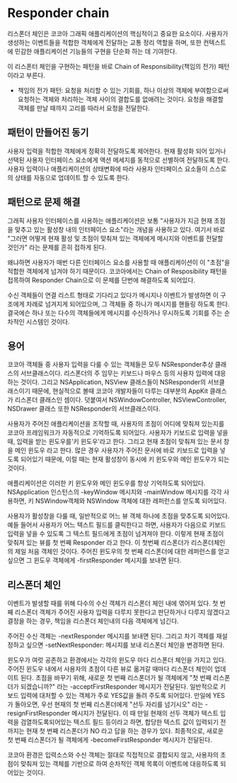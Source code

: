 # Responder chain
리스폰더 체인은 코코아 그래픽 애플리케이션의 핵심적이고 중요한 요소이다. 사용자가 생성하는 이벤트들을 적합한 객체에게 전달하는 교통 정리 역할을 하며, 또한 컨텍스트에 민감한 애플리케이션 기능들의 구현을 단순화 하는 데 기여한다.

이 리스폰터 체인을 구현하는 패턴을 바로 Chain of Responsibility(책임의 전가) 패턴이라고 부른다.

* 책임의 전가 패턴:  요청을 처리할 수 있는 기회를, 하나 이상의 객체에 부여함으로써 요청하는 객체와 처리하는 객체 사이의 결합도를 없애려는 것이다. 요청을 해결할 객체를 만날 때까지 고리를 따라서 요청을 전달한다.


## 패턴이 만들어진 동기
사용자 입력을 적합한 객체에게 정확히 전달하도록 제어한다.
현재 활성화 되어 있거나 선택된 사용자 인터페이스 요소에게 액션 메세지를 동적으로 선별하여 전달하도록 한다.
사용자 입력이나 애플리케이션의 상태변화에 따라 사용자 인터페이스 요소들이 스스로의 상태를 자동으로 업데이트 할 수 있도록 한다. 

## 패턴으로 문제 해결
그래픽 사용자 인터페이스를 사용하는 애플리케이션은 보통 "사용자가 지금 현재 초점을 맞추고 있는 활성창 내의 인터페이스 요소"라는 개념을 사용하고 있다. 여기서 바로 "그러면 어떻게 현재 활성 및 초점이 맞춰져 있는 객체에게 메시지와 이벤트를 전달할 것인가" 라는 문제를 흔히 접하게 된다.

왜냐하면 사용자가 매번 다른 인터페이스 요소를 사용할 때 애플리케이션이 이 "초점"을 적합한 객체에게 넘겨야 하기 때문이다. 
코코아에서는 Chain of Resposibility 패턴을 접목하여 Responder Chain으로 이 문제를 단번에 해결하도록 되어있다.

수신 객체들이 연결 리스트 형태로 기다리고 있다가 메시지나 이벤트가 발생하면 이 구조에게 차례로 넘겨지게 되어있으며, 그 객체들 중 하나가 메시지를 핸들링 하도록 한다.
결국에슨 하나 또는 다수의 객체들에게 메시지를 수신하거나 무시하도록 기회를 주는 순차적인 시스템인 것이다.

## 용어 
코코아 객체들 중 사용자 입력을 다룰 수 있는 객체들은 모두 NSResponder추상 클래스의 서브클래스이다. 리스폰더의 주 임무는 키보드나 마우스 등의 사용자 입력에 대응하는 것이다.
그리고 NSApplication, NSView 클래스들이 NSResponder의 서브클래스이기 때문에, 현실적으로 볼때 코코아 개발자들이 다루는 대부분의 AppKit 클래스가 리스폰더 클래스인 셈이다. 덧붙여서 NSWindowController, NSViewController, NSDrawer 클래스 또한 NSResponder의 서브클래스이다.

사용자가 주어진 애플리케이션을 조작할 때, 사용자의 초점이 어디에 맞춰져 있는지를 코코아 프레임워크가 자동적으로 기억하도록 되어있다.
 사용자가 키보드로 입력을 넣을때, 입력을 받는 윈도우를'키 윈도우'라고 한다. 그리고 현재 초점이 맞춰져 있는 문서 창을 메인 윈도우 라고 한다. 많은 경우 사용자가 주어진 문서에 바로 키보드로 입력을 넣도록 되어있기 때문에, 이럴 때는 현재 활성창이 동시에 키 윈도우와 메인 윈도우가 되는 것이다.

애플리케이션은 이러한 키 윈도우와 메인 윈도우를 항상 기억하도록 되어있다. NSApplication 인스턴스의 -keyWindow 메시지와 -mainWindow 메시지를 각각 사용하면, 키 NSWindow객체와 NSWindow 객체에 대한 레퍼런스를 얻도록 되어있다.

사용자가 활성창을 다룰 때, 일반적으로 어느 뷰 객체 하나에 초점을 맞추도록 되어있다. 예들 들어서 사용자가 어느 텍스트 필드를 클릭한다고 하면, 사용자가 다음으로 키보드 입력을 넣을 수 있도록 그 텍스트 필드에게 초점이 넘겨져야 한다. 이렇게 현재 초점이 맞춰져 있는 뷰를 첫 번째 Responder 라고 한다. 이 첫번째 리스폰더가 리스폰더체인의 제일 처음 객체인 것이다.
주어진 윈도우의 첫 번째 리스폰더에 대한 레퍼런스를 얻고 싶으면 그 윈도우 객체에게 -firstResponder 메시지를 보내면 된다.

## 리스폰더 체인
이벤트가 발생할 때를 위해 다수의 수신 객체가 리스폰더 체인 내에 엮어져 있다. 첫 번째 리스폰더 객체가 주어진 사용자 입력을 다루지 못한다고 판단하거나 다루지 않겠다고 결정을 하는 경우, 책임을 리스폰더 체인내의 다음 객체에게 넘긴다.

주어진 수신 객체는 -nextResponder 메시지를 보내면 된다. 그리고 차기 객체를 재설정하고 싶으면 -setNextResponder: 메시지를 보내 리스폰더 체인을 변경하면 된다. 

윈도우가 여럿 공존하고 환경에서는 각각의 윈도우 마다 리스폰더 체인을 가지고 있다. 주어진 윈도우 내에서 사용자의 초점이 다른 뷰로 옮겨갈 때마다 리스폰더 체인이 업데이트 된다.
초점을 바꾸기 위해, 새로운 첫 번째 리스폰더가 될 객체에게 "첫 번째 리스폰더가 되겠습니까?" 라는 -acceptFirstResponder 메시지가 전달된다. 
일반적으로 키보드 입력에 대처할 수 있는 객체가 주로 YES값을 돌려 주도록 되어있다. 만일에 YES가 돌아오면, 우선 현재의 첫 번째 리스폰더에게 "선두 자리를 넘기시오" 라는 -resignFirstResponder 메시지가 전달된다.
이 때 만일 현재의 선두 객체가 텍스트 입력을 검열하도록되어있는 텍스트 필드 등이라고 하면, 합당한 텍스트 값이 입력되기 전까지는 현재 첫 번째 리스폰더가 NO 라고 답을 하는 경우가 있다. 최종적으로, 새로운 첫 번째 리스폰더가 될 객체에게 -becomeFirstResponder 메시지가 전달된다. 

코코아 환경은 입력소스와 수신 객체는 절대로 직접적으로 결합되지 않고, 사용자의 초점이 맞춰져 있는 객체를 기반으로 하여 순차적인 객체 목록이 이벤트에 대응하도록 되어있는 것이다. 

